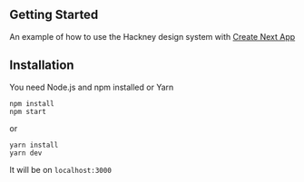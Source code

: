 ## Getting Started
An example of how to use the Hackney design system with [Create Next App](https://nextjs.org/docs/api-reference/create-next-app)

## Installation

You need Node.js and npm installed or Yarn

```
npm install
npm start
```
or

```
yarn install
yarn dev
```
It will be on `localhost:3000`


